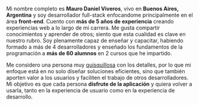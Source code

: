 Mi nombre completo es **Mauro Daniel Viveros**, vivo en **Buenos Aires, Argentina** y soy desarrollador full-stack enfocandome principalmente en el área **front-end**. Cuento con **más de 5 años de experiencia** creando experiencias web a lo largo de mi carrera. Me gusta compartir conocimientos y aprender de otros; siento que esta cualidad es clave en nuestro rubro. Soy plenamente capaz de enseñar y capacitar, habiendo formado a más de 4 desarrolladores y enseñado los fundamentos de la programación a **más de 60 alumnos** en 2 cursos que he impartido.

Me considero una persona muy <u>quisquillosa</u> con los detalles, por lo que mi enfoque está en no solo diseñar soluciones eficientes, sino que también aporten valor a los usuarios y faciliten el trabajo de otros desarrolladores. Mi objetivo es que cada persona **disfrute de la aplicación** y quiera volver a usarla, tanto en la experiencia de usuario como en la experiencia de desarrollo.

